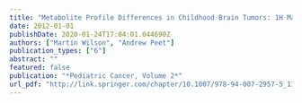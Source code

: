 ```yaml
---
title: "Metabolite Profile Differences in Childhood Brain Tumors: 1H Magic Angle Spinning NMR Spectroscopy"
date: 2012-01-01
publishDate: 2020-01-24T17:04:01.044690Z
authors: ["Martin Wilson", "Andrew Peet"]
publication_types: ["6"]
abstract: ""
featured: false
publication: "*Pediatric Cancer, Volume 2*"
url_pdf: "http://link.springer.com/chapter/10.1007/978-94-007-2957-5_11"
---
```



